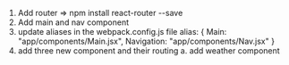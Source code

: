 01. Add router => npm install react-router --save
02. Add main and nav component
03. update aliases in the webpack.config.js file
  alias: {
    Main: "app/components/Main.jsx",
    Navigation: "app/components/Nav.jsx"
  }
04. add three new component and their routing
   a. add weather component
